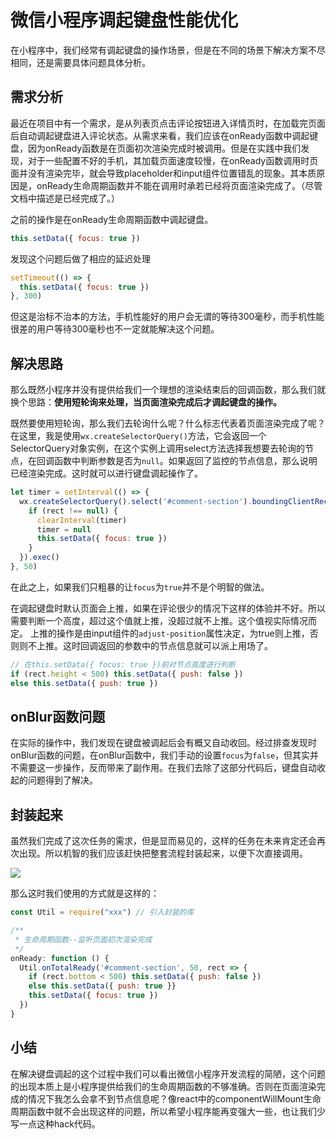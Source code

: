 # 微信小程序调起键盘性能优化
在小程序中，我们经常有调起键盘的操作场景，但是在不同的场景下解决方案不尽相同，还是需要具体问题具体分析。
## 需求分析
最近在项目中有一个需求，是从列表页点击评论按钮进入详情页时，在加载完页面后自动调起键盘进入评论状态。从需求来看，我们应该在onReady函数中调起键盘，因为onReady函数是在页面初次渲染完成时被调用。但是在实践中我们发现，对于一些配置不好的手机，其加载页面速度较慢，在onReady函数调用时页面并没有渲染完毕，就会导致placeholder和input组件位置错乱的现象。其本质原因是，onReady生命周期函数并不能在调用时承若已经将页面渲染完成了。（尽管文档中描述是已经完成了。）

之前的操作是在onReady生命周期函数中调起键盘。

```javascript
this.setData({ focus: true })
```
发现这个问题后做了相应的延迟处理

```javascript
setTimeout(() => {
  this.setData({ focus: true })
}, 300)
```
但这是治标不治本的方法，手机性能好的用户会无谓的等待300毫秒，而手机性能很差的用户等待300毫秒也不一定就能解决这个问题。

## 解决思路
那么既然小程序并没有提供给我们一个理想的渲染结束后的回调函数，那么我们就换个思路：**使用短轮询来处理，当页面渲染完成后才调起键盘的操作。**

既然要使用短轮询，那么我们去轮询什么呢？什么标志代表着页面渲染完成了呢？在这里，我是使用`wx.createSelectorQuery()`方法，它会返回一个SelectorQuery对象实例，在这个实例上调用select方法选择我想要去轮询的节点，在回调函数中判断参数是否为`null`。如果返回了监控的节点信息，那么说明已经渲染完成。这时就可以进行键盘调起操作了。

```javascript
let timer = setInterval(() => {
  wx.createSelectorQuery().select('#comment-section').boundingClientRect(rect => {
    if (rect !== null) {
      clearInterval(timer)
      timer = null
      this.setData({ focus: true })
    }
  }).exec()
}, 50)
```

在此之上，如果我们只粗暴的让`focus`为`true`并不是个明智的做法。

在调起键盘时默认页面会上推，如果在评论很少的情况下这样的体验并不好。所以需要判断一个高度，超过这个值就上推，没超过就不上推。这个值视实际情况而定。
上推的操作是由input组件的`adjust-position`属性决定，为true则上推，否则则不上推。这时回调返回的参数中的节点信息就可以派上用场了。

```javascript
// 在this.setData({ focus: true })前对节点高度进行判断
if (rect.height < 500) this.setData({ push: false })
else this.setData({ push: true })
```

## onBlur函数问题
在实际的操作中，我们发现在键盘被调起后会有概又自动收回。经过排查发现时onBlur函数的问题，在onBlur函数中，我们手动的设置`focus`为`false`，但其实并不需要这一步操作，反而带来了副作用。在我们去除了这部分代码后，键盘自动收起的问题得到了解决。

## 封装起来
虽然我们完成了这次任务的需求，但是显而易见的，这样的任务在未来肯定还会再次出现。所以机智的我们应该赶快把整套流程封装起来，以便下次直接调用。

![](https://ws1.sinaimg.cn/large/0070gOERly1fthv85yntvj30wo0min0o.jpg)

那么这时我们使用的方式就是这样的：

```javascript
const Util = require("xxx") // 引入封装的库

/**
 * 生命周期函数--监听页面初次渲染完成
 */
onReady: function () {
  Util.onTotalReady('#comment-section', 50, rect => {
    if (rect.bottom < 500) this.setData({ push: false })
    else this.setData({ push: true }}
    this.setData({ focus: true })
  })
}
```

## 小结
在解决键盘调起的这个过程中我们可以看出微信小程序开发流程的简陋，这个问题的出现本质上是小程序提供给我们的生命周期函数的不够准确。否则在页面渲染完成的情况下我怎么会拿不到节点信息呢？像react中的componentWillMount生命周期函数中就不会出现这样的问题，所以希望小程序能再变强大一些，也让我们少写一点这种hack代码。